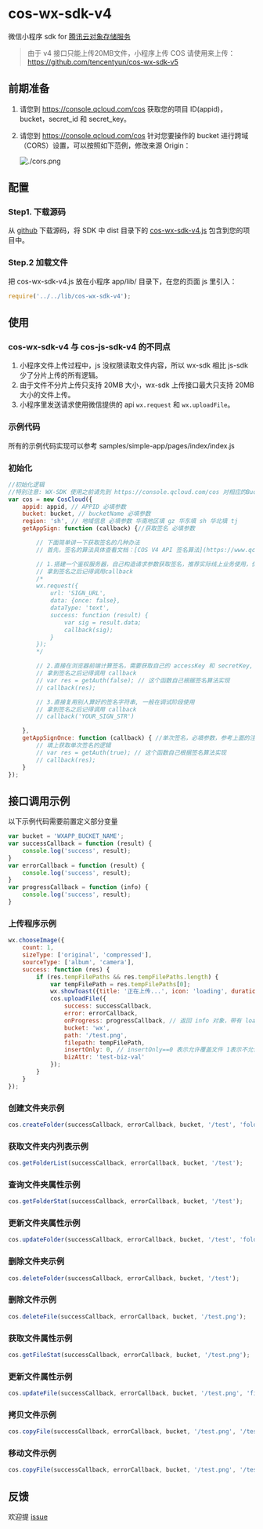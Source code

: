 # cos-wx-sdk-v4

微信小程序 sdk for [腾讯云对象存储服务](https://www.qcloud.com/product/cos)

> 由于 v4 接口只能上传20MB文件，小程序上传 COS 请使用来上传：
> https://github.com/tencentyun/cos-wx-sdk-v5

## 前期准备

1. 请您到 https://console.qcloud.com/cos 获取您的项目 ID(appid)，bucket，secret_id 和 secret_key。
3. 请您到 https://console.qcloud.com/cos 针对您要操作的 bucket 进行跨域（CORS）设置，可以按照如下范例，修改来源 Origin：
                                                                 
    ![./cors.png](./cors.png)

## 配置

### Step1. 下载源码
从 [github](https://github.com/tencentyun/cos-wx-sdk-v4/archive/master.zip) 下载源码，将 SDK 中 dist 目录下的 [cos-wx-sdk-v4.js](https://github.com/tencentyun/cos-wx-sdk-v4/blob/master/dist/cos-wx-sdk-v4.js) 包含到您的项目中。

### Step.2 加载文件

把 cos-wx-sdk-v4.js 放在小程序 app/lib/ 目录下，在您的页面 js 里引入：

```js
require('../../lib/cos-wx-sdk-v4');
```

## 使用

### cos-wx-sdk-v4 与 cos-js-sdk-v4 的不同点

1. 小程序文件上传过程中，js 没权限读取文件内容，所以 wx-sdk 相比 js-sdk 少了分片上传的所有逻辑。
2. 由于文件不分片上传只支持 20MB 大小，wx-sdk 上传接口最大只支持 20MB 大小的文件上传。
3. 小程序里发送请求使用微信提供的 api `wx.request` 和 `wx.uploadFile`。

### 示例代码

所有的示例代码实现可以参考 samples/simple-app/pages/index/index.js

### 初始化

```js
//初始化逻辑
//特别注意: WX-SDK 使用之前请先到 https://console.qcloud.com/cos 对相应的Bucket进行跨域设置
var cos = new CosCloud({
    appid: appid, // APPID 必填参数
    bucket: bucket, // bucketName 必填参数
    region: 'sh', // 地域信息 必填参数 华南地区填 gz 华东填 sh 华北填 tj
    getAppSign: function (callback) {//获取签名 必填参数

        // 下面简单讲一下获取签名的几种办法
        // 首先，签名的算法具体查看文档：[COS V4 API 签名算法](https://www.qcloud.com/document/product/436/6054)

        // 1.搭建一个鉴权服务器，自己构造请求参数获取签名，推荐实际线上业务使用，优点是安全性好，不会暴露自己的私钥
        // 拿到签名之后记得调用callback
        /*
        wx.request({
            url: 'SIGN_URL',
            data: {once: false},
            dataType: 'text',
            success: function (result) {
                var sig = result.data;
                callback(sig);
            }
        });
        */

        // 2.直接在浏览器前端计算签名，需要获取自己的 accessKey 和 secretKey, 一般在调试阶段使用
        // 拿到签名之后记得调用 callback
        // var res = getAuth(false); // 这个函数自己根据签名算法实现
        // callback(res);

        // 3.直接复用别人算好的签名字符串, 一般在调试阶段使用
        // 拿到签名之后记得调用 callback
        // callback('YOUR_SIGN_STR')

    },
    getAppSignOnce: function (callback) { //单次签名，必填参数，参考上面的注释即可
        // 填上获取单次签名的逻辑
        // var res = getAuth(true); // 这个函数自己根据签名算法实现
        // callback(res);
    }
});
```

## 接口调用示例

以下示例代码需要前置定义部分变量
```js
var bucket = 'WXAPP_BUCKET_NAME';
var successCallback = function (result) {
    console.log('success', result);
}
var errorCallback = function (result) {
    console.log('success', result);
}
var progressCallback = function (info) {
    console.log('success', result);
}
```

### 上传程序示例

```js
wx.chooseImage({
    count: 1,
    sizeType: ['original', 'compressed'],
    sourceType: ['album', 'camera'],
    success: function (res) {
        if (res.tempFilePaths && res.tempFilePaths.length) {
            var tempFilePath = res.tempFilePaths[0];
            wx.showToast({title: '正在上传...', icon: 'loading', duration: 60000});
            cos.uploadFile({
                success: successCallback,
                error: errorCallback,
                onProgress: progressCallback, // 返回 info 对象，带有 loaded、total、percent、speed 四个字段
                bucket: 'wx',
                path: '/test.png',
                filepath: tempFilePath,
                insertOnly: 0, // insertOnly==0 表示允许覆盖文件 1表示不允许覆盖
                bizAttr: 'test-biz-val'
            });
        }
    }
});
```

### 创建文件夹示例

```js
cos.createFolder(successCallback, errorCallback, bucket, '/test', 'folder_first_attr');
```

### 获取文件夹内列表示例

```js
cos.getFolderList(successCallback, errorCallback, bucket, '/test');
```

### 查询文件夹属性示例

```js
cos.getFolderStat(successCallback, errorCallback, bucket, '/test');
```

### 更新文件夹属性示例

```js
cos.updateFolder(successCallback, errorCallback, bucket, '/test', 'folder_new_attr');
```

### 删除文件夹示例

```js
cos.deleteFolder(successCallback, errorCallback, bucket, '/test');
```

### 删除文件示例
```js
cos.deleteFile(successCallback, errorCallback, bucket, '/test.png');
```

### 获取文件属性示例

```js
cos.getFileStat(successCallback, errorCallback, bucket, '/test.png');
```

### 更新文件属性示例

```js
cos.updateFile(successCallback, errorCallback, bucket, '/test.png', 'file_new_attr');
```

### 拷贝文件示例

```js
cos.copyFile(successCallback, errorCallback, bucket, '/test.png', '/test-cp.png', 0);
```

### 移动文件示例

```js
cos.copyFile(successCallback, errorCallback, bucket, '/test.png', '/test-cp.png', 0);
```


## 反馈

欢迎提 [issue](https://github.com/tencentyun/cos-wx-sdk-v4/issues)
